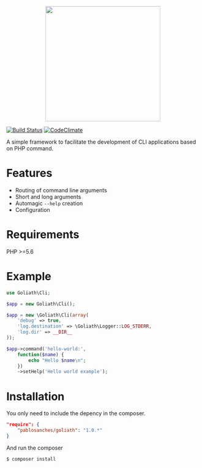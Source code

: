 <p align="center">
    <img src="http://i.imgur.com/va7E8tX.png" width="300px">
</p>

[![Build Status](https://travis-ci.org/pablosanches/goliath.svg?branch=master)](https://travis-ci.org/pablosanches/goliath)
[![CodeClimate](http://img.shields.io/codeclimate/github/pablosanches/goliath.svg?style=flat)](https://codeclimate.com/github/pablosanches/goliath)

A simple framework to facilitate the development of CLI applications based on PHP command.

Features
========
* Routing of command line arguments
* Short and long arguments
* Automagic `--help` creation
* Configuration

Requirements
============
PHP >=5.6

Example
=======
```php
use Goliath\Cli;

$app = new Goliath\Cli();

$app = new \Goliath\Cli(array(
    'debug' => true,
    'log.destination' => \Goliath\Logger::LOG_STDERR,
    'log.dir' => __DIR__
));

$app->command('hello-world:',
    function($name) {
        echo "Hello $name\n";
    })
    ->setHelp('Hello world example');
```

Installation
============
You only need to include the depency in the composer.
```json
"require": {
    "pablosanches/goliath": "1.0.*"
}
```

And run the composer
```
$ composer install
```
